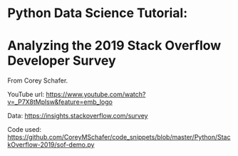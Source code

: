 # Python Data Science Tutorial:
# Analyzing the 2019 Stack Overflow Developer Survey
From Corey Schafer.

YouTube url: https://www.youtube.com/watch?v=_P7X8tMplsw&feature=emb_logo

Data: https://insights.stackoverflow.com/survey

Code used: https://github.com/CoreyMSchafer/code_snippets/blob/master/Python/StackOverflow-2019/sof-demo.py

